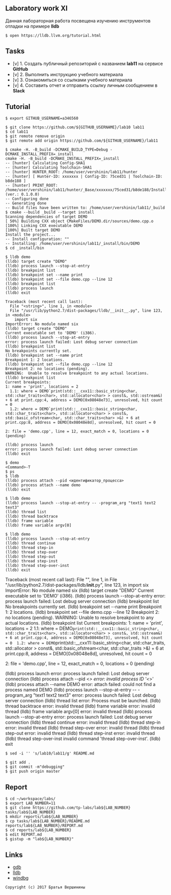 ## Laboratory work XI

Данная лабораторная работа посвещена изучению инструментов отладки на примере **lldb**

```ShellSession
$ open https://lldb.llvm.org/tutorial.html
```

## Tasks

- [v] 1. Создать публичный репозиторий с названием **lab11** на сервисе **GitHub**
- [v] 2. Выполнить инструкцию учебного материала
- [v] 3. Ознакомиться со ссылками учебного материала
- [v] 4. Составить отчет и отправить ссылку личным сообщением в **Slack**

## Tutorial

```ShellSession
$ export GITHUB_USERNAME=a346560
```

```ShellSession
$ git clone https://github.com/${GITHUB_USERNAME}/lab10 lab11
$ cd lab11
$ git remote remove origin
$ git remote add origin https://github.com/${GITHUB_USERNAME}/lab11
```

```ShellSession
$ cmake -H. -B_build -DCMAKE_BUILD_TYPE=Debug -DCMAKE_INSTALL_PREFIX=_install
cmake -H. -B_build -DCMAKE_INSTALL_PREFIX=_install
-- [hunter] Calculating Config-SHA1
-- [hunter] Calculating Toolchain-SHA1
-- [hunter] HUNTER_ROOT: /home/user/vershinin/lab11/hunter
-- [hunter] [ Hunter-ID: xxxxxxx | Config-ID: 75ced31 | Toolchain-ID: b8de188 ]
-- [hunter] PRINT_ROOT: /home/user/vershinin/lab11/hunter/_Base/xxxxxxx/75ced31/b8de188/Install (ver.: 0.1.0.0)
-- Configuring done
-- Generating done
-- Build files have been written to: /home/user/vershinin/lab11/_build
$ cmake --build _build --target install
Scanning dependencies of target DEMO
[ 50%] Building CXX object CMakeFiles/DEMO.dir/sources/demo.cpp.o
[100%] Linking CXX executable DEMO
[100%] Built target DEMO
Install the project...
-- Install configuration: ""
-- Installing: /home/user/vershinin/lab11/_install/bin/DEMO
$ cd _install/bin
```

```ShellSession
$ lldb demo
(lldb) target create "DEMO"
(lldb) process launch --stop-at-entry
(lldb) breakpoint list
(lldb) breakpoint set --name print
(lldb) breakpoint set --file demo.cpp --line 12
(lldb) breakpoint list
(lldb) process launch
(lldb) exit

Traceback (most recent call last):
  File "<string>", line 1, in <module>
  File "/usr/lib/python2.7/dist-packages/lldb/__init__.py", line 123, in <module>
    import six
ImportError: No module named six
(lldb) target create "DEMO"
Current executable set to 'DEMO' (i386).
(lldb) process launch --stop-at-entry
error: process launch failed: Lost debug server connection
(lldb) breakpoint list
No breakpoints currently set.
(lldb) breakpoint set --name print
Breakpoint 1: 2 locations.
(lldb) breakpoint set --file demo.cpp --line 12
Breakpoint 2: no locations (pending).
WARNING:  Unable to resolve breakpoint to any actual locations.
(lldb) breakpoint list
Current breakpoints:
1: name = 'print', locations = 2
  1.1: where = DEMO`print(std::__cxx11::basic_string<char, std::char_traits<char>, std::allocator<char> > const&, std::ostream&) + 6 at print.cpp:4, address = DEMO[0x08048e73], unresolved, hit count = 0 
  1.2: where = DEMO`print(std::__cxx11::basic_string<char, std::char_traits<char>, std::allocator<char> > const&, std::basic_ofstream<char, std::char_traits<char> >&) + 6 at print.cpp:8, address = DEMO[0x08048e8d], unresolved, hit count = 0 

2: file = 'demo.cpp', line = 12, exact_match = 0, locations = 0 (pending)

(lldb) process launch
error: process launch failed: Lost debug server connection
(lldb) exit

```

```ShellSession
$ demo
<Command>-T
$ ps
$ lldb
(lldb) process attach --pid <идентификатор_процесса> 
(lldb) process attach --name demo
(lldb) exit
```

```ShellSession
$ lldb demo
(lldb) process launch --stop-at-entry -- -program_arg "text1 text2 text3"
(lldb) thread list
(lldb) thread backtrace
(lldb) frame variable
(lldb) frame variable argv[0] 
```

```ShellSession
$ lldb demo
(lldb) process launch --stop-at-entry
(lldb) thread continue
(lldb) thread step-in
(lldb) thread step-over
(lldb) thread step-out
(lldb) thread step-inst
(lldb) thread step-over-inst
(lldb) exit
```
Traceback (most recent call last):
  File "<string>", line 1, in <module>
  File "/usr/lib/python2.7/dist-packages/lldb/__init__.py", line 123, in <module>
    import six
ImportError: No module named six
(lldb) target create "DEMO"
Current executable set to 'DEMO' (i386).
(lldb) process launch --stop-at-entry
error: process launch failed: Lost debug server connection
(lldb) breakpoint list
No breakpoints currently set.
(lldb) breakpoint set --name print
Breakpoint 1: 2 locations.
(lldb) breakpoint set --file demo.cpp --line 12
Breakpoint 2: no locations (pending).
WARNING:  Unable to resolve breakpoint to any actual locations.
(lldb) breakpoint list
Current breakpoints:
1: name = 'print', locations = 2
  1.1: where = DEMO`print(std::__cxx11::basic_string<char, std::char_traits<char>, std::allocator<char> > const&, std::ostream&) + 6 at print.cpp:4, address = DEMO[0x08048e73], unresolved, hit count = 0 
  1.2: where = DEMO`print(std::__cxx11::basic_string<char, std::char_traits<char>, std::allocator<char> > const&, std::basic_ofstream<char, std::char_traits<char> >&) + 6 at print.cpp:8, address = DEMO[0x08048e8d], unresolved, hit count = 0 

2: file = 'demo.cpp', line = 12, exact_match = 0, locations = 0 (pending)

(lldb) process launch
error: process launch failed: Lost debug server connection
(lldb) process attach --pid <_>
error: invalid process ID '<_>'
(lldb) process attach --name DEMO
error: attach failed: could not find a process named DEMO
(lldb) process launch --stop-at-entry -- -program_arg "text1 text2 text3"
error: process launch failed: Lost debug server connection
(lldb) thread list
error: Process must be launched.
(lldb) thread backtrace
error: invalid thread
(lldb) frame variable
error: invalid thread
(lldb) frame variable argv[0] 
error: invalid thread
(lldb) process launch --stop-at-entry
error: process launch failed: Lost debug server connection
(lldb)  thread continue
error: invalid thread
(lldb) thread step-in
error: invalid thread
(lldb) thread step-over
error: invalid thread
(lldb) thread step-out
error: invalid thread
(lldb) thread step-inst
error: invalid thread
(lldb) thread step-over-inst
invalid command 'thread step-over-inst'.
(lldb) exit


```ShellSession
$ sed -i '' 's/lab10/lab11/g' README.md
```

```ShellSession
$ git add .
$ git commit -m"debugging"
$ git push origin master
```

## Report

```ShellSession
$ cd ~/workspace/labs/
$ export LAB_NUMBER=11
$ git clone https://github.com/tp-labs/lab${LAB_NUMBER} tasks/lab${LAB_NUMBER}
$ mkdir reports/lab${LAB_NUMBER}
$ cp tasks/lab${LAB_NUMBER}/README.md reports/lab${LAB_NUMBER}/REPORT.md
$ cd reports/lab${LAB_NUMBER}
$ edit REPORT.md
$ gistup -m "lab${LAB_NUMBER}"
```

## Links

- [gdb](https://www.gnu.org/software/gdb/)
- [lldb](https://lldb.llvm.org)
- [windbg](https://msdn.microsoft.com/en-us/library/windows/hardware/dn745911(v=vs.85).aspx)

```
Copyright (c) 2017 Братья Вершинины
```
